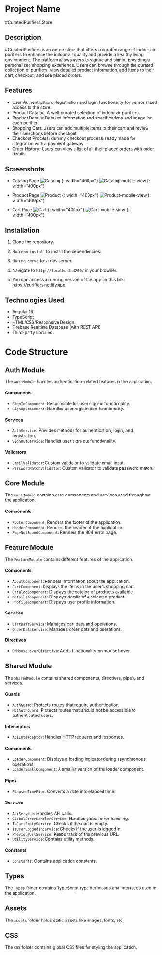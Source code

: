 # Project Name
#CuratedPurifiers Store

## Description

#CuratedPurifiers is an online store that offers a curated range of indoor air purifiers to enhance the indoor air quality and provide a healthy living environment. The platform allows users to signuo and signin, providing a personalized shopping experience. Users can browse through the curated collection of purifiers, view detailed product information, add items to their cart, checkout, and see placed orders.

## Features

- User Authentication: Registration and login functionality for personalized access to the store.
- Product Catalog: A well-curated selection of indoor air purifiers.
- Product Details: Detailed information and specifications and image for each purifier.
- Shopping Cart: Users can add multiple items to their cart and review their selections before checkout.
- Checkout Process: dummy checkout process, ready made for integration with a payment gateway.
- Order History: Users can view a list of all their placed orders with order details.

## Screenshots

- Catalog Page
![Catalog](https://onedrive.live.com/embed?resid=A5258F9BF65585D3%2119074&authkey=%21ADrQBwrmeuvoqxU&width=1024) {: width="400px"}
![Catalog-mobile-view](https://onedrive.live.com/embed?resid=A5258F9BF65585D3%2119075&authkey=%21ALKR45Pn4G_4Lsw&height=1024) {: width="400px"}

- Product Page
![Product](https://onedrive.live.com/embed?resid=A5258F9BF65585D3%2119076&authkey=%21AAPhGGAeTNPJaJk&width=1024) {: width="400px"}
![Product-mobile-view](https://onedrive.live.com/embed?resid=A5258F9BF65585D3%2119077&authkey=%21ANjuZTggHtzuvCs&height=1024) {: width="400px"}

- Cart Page
![Cart](https://onedrive.live.com/embed?resid=A5258F9BF65585D3%2119073&authkey=%21ABgUoanjrR0x7pg&width=1024) {: width="400px"}
![Cart-mobile-view](https://onedrive.live.com/embed?resid=A5258F9BF65585D3%2119072&authkey=%21AEwTao_WP6JWdpg&height=1024) {: width="400px"}

## Installation

1. Clone the repository.
2. Run `npm install` to install the dependencies.
3. Run `ng serve` for a dev server.
4. Navigate to `http://localhost:4200/` in your browser.

5. You can access a running version of the app on this link: https://purifiers.netlify.app

## Technologies Used
- Angular 16
- TypeScript
- HTML/CSS/Responsive Design
- Firebase Realtime Database (with REST API)
- Third-party libraries

# Code Structure

## Auth Module

The `AuthModule` handles authentication-related features in the application.

#### Components

- `SignInComponent`: Responsible for user sign-in functionality.
- `SignUpComponent`: Handles user registration functionality.

#### Services

- `AuthService`: Provides methods for authentication, login, and registration.
- `SignOutService`: Handles user sign-out functionality.

#### Validators

- `EmailValidator`: Custom validator to validate email input.
- `PasswordMatchValidator`: Custom validator to validate password match.

## Core Module

The `CoreModule` contains core components and services used throughout the application.

#### Components

- `FooterComponent`: Renders the footer of the application.
- `HeaderComponent`: Renders the header of the application.
- `PageNotFoundComponent`: Renders the 404 error page.

## Feature Module

The `FeatureModule` contains different features of the application.

#### Components

- `AboutComponent`: Renders information about the application.
- `CartComponent`: Displays the items in the user's shopping cart.
- `CatalogComponent`: Displays the catalog of products available.
- `DetailsComponent`: Displays details of a selected product.
- `ProfileComponent`: Displays user profile information.

#### Services
- `CartDataService`: Manages cart data and operations.
- `OrderDataService`: Manages order data and operations.

#### Directives
- `OnMouseHoverDirective`: Adds functionality on mouse hover.

## Shared Module
The `SharedModule` contains shared components, directives, pipes, and services.

#### Guards

- `AuthGuard`: Protects routes that require authentication.
- `NotAuthGuard`: Protects routes that should not be accessible to authenticated users.

#### Interceptors

- `ApiInterceptor`: Handles HTTP requests and responses.

#### Components

- `LoaderComponent`: Displays a loading indicator during asynchronous operations.
- `LoaderSmallComponent`: A smaller version of the loader component.

#### Pipes

- `ElapsedTimePipe`: Converts a date into elapsed time.

#### Services

- `ApiService`: Handles API calls.
- `GlobalErrorHandlerService`: Handles global error handling.
- `IsCartEmptyService`: Checks if the cart is empty.
- `IsUserLoggedInService`: Checks if the user is logged in.
- `PreviousUrlService`: Keeps track of the previous URL.
- `UtilityService`: Contains utility methods.

#### Constants
- `Constants`: Contains application constants.

## Types

The `Types` folder contains TypeScript type definitions and interfaces used in the application.

## Assets

The `Assets` folder holds static assets like images, fonts, etc.

## CSS

The `CSS` folder contains global CSS files for styling the application.


